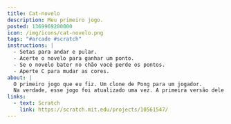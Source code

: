 ```yaml
---
title: Cat-novelo
description: Meu primeiro jogo.
posted: 1369969200000
icon: /img/icons/cat-novelo.png
tags: "#arcade #scratch"
instructions: |
  - Setas para andar e pular.
  - Acerte o novelo para ganhar um ponto.
  - Se o novelo bater no chão você perde os pontos.
  - Aperte C para mudar as cores.
about: |
  O primeiro jogo que eu fiz. Um clone de Pong para um jogador.
  Na verdade, esse jogo foi atualizado uma vez. A primeira versão dele tinha um controle mais travado e não tinha função de pulo, mas em agosto de 2013 eu mudei o controle porque... não sei por que na verdade.
links:
  - text: Scratch
    link: https://scratch.mit.edu/projects/10561547/
---
```


<scratch url="https://scratch.mit.edu/projects/10561547/"></scratch>
